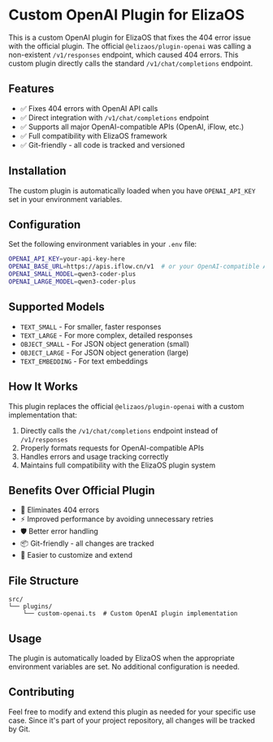 # Custom OpenAI Plugin for ElizaOS

This is a custom OpenAI plugin for ElizaOS that fixes the 404 error issue with the official plugin. The official `@elizaos/plugin-openai` was calling a non-existent `/v1/responses` endpoint, which caused 404 errors. This custom plugin directly calls the standard `/v1/chat/completions` endpoint.

## Features

- ✅ Fixes 404 errors with OpenAI API calls
- ✅ Direct integration with `/v1/chat/completions` endpoint
- ✅ Supports all major OpenAI-compatible APIs (OpenAI, iFlow, etc.)
- ✅ Full compatibility with ElizaOS framework
- ✅ Git-friendly - all code is tracked and versioned

## Installation

The custom plugin is automatically loaded when you have `OPENAI_API_KEY` set in your environment variables.

## Configuration

Set the following environment variables in your `.env` file:

```bash
OPENAI_API_KEY=your-api-key-here
OPENAI_BASE_URL=https://apis.iflow.cn/v1  # or your OpenAI-compatible API endpoint
OPENAI_SMALL_MODEL=qwen3-coder-plus
OPENAI_LARGE_MODEL=qwen3-coder-plus
```

## Supported Models

- `TEXT_SMALL` - For smaller, faster responses
- `TEXT_LARGE` - For more complex, detailed responses
- `OBJECT_SMALL` - For JSON object generation (small)
- `OBJECT_LARGE` - For JSON object generation (large)
- `TEXT_EMBEDDING` - For text embeddings

## How It Works

This plugin replaces the official `@elizaos/plugin-openai` with a custom implementation that:

1. Directly calls the `/v1/chat/completions` endpoint instead of `/v1/responses`
2. Properly formats requests for OpenAI-compatible APIs
3. Handles errors and usage tracking correctly
4. Maintains full compatibility with the ElizaOS plugin system

## Benefits Over Official Plugin

- 🚀 Eliminates 404 errors
- ⚡ Improved performance by avoiding unnecessary retries
- 🛡️ Better error handling
- 📦 Git-friendly - all changes are tracked
- 🔧 Easier to customize and extend

## File Structure

```
src/
└── plugins/
    └── custom-openai.ts  # Custom OpenAI plugin implementation
```

## Usage

The plugin is automatically loaded by ElizaOS when the appropriate environment variables are set. No additional configuration is needed.

## Contributing

Feel free to modify and extend this plugin as needed for your specific use case. Since it's part of your project repository, all changes will be tracked by Git.